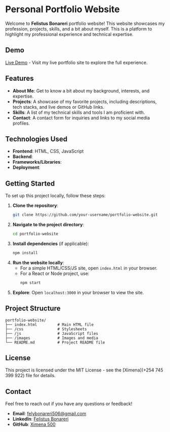 # Personal Portfolio Website

Welcome to **Felistus Bonareri** portfolio website! This website showcases my profession, projects, skills, and a bit about myself. This is a platform to highlight my professional experience and technical expertise.

## Demo

[Live Demo](https://website.com) - Visit my live portfolio site to explore the full experience.

## Features

- **About Me**: Get to know a bit about my background, interests, and expertise.
- **Projects**: A showcase of my favorite projects, including descriptions, tech stacks, and live demos or GitHub links.
- **Skills**: A list of my technical skills and tools I am proficient with.
- **Contact**: A contact form for inquiries and links to my social media profiles.

## Technologies Used

- **Frontend**: HTML, CSS, JavaScript
- **Backend**: 
- **Frameworks/Libraries**: 
- **Deployment**: 

## Getting Started

To set up this project locally, follow these steps:

1. **Clone the repository**:
   ```bash
   git clone https://github.com/your-username/portfolio-website.git
   ```
2. **Navigate to the project directory**:
   ```bash
   cd portfolio-website
   ```
3. **Install dependencies** (if applicable):
   ```bash
   npm install
   ```
4. **Run the website locally**:
   - For a simple HTML/CSS/JS site, open `index.html` in your browser.
   - For a React or Node project, use:
     ```bash
     npm start
     ```
5. **Explore**: Open `localhost:3000` in your browser to view the site.

## Project Structure

```
portfolio-website/
├── index.html         # Main HTML file
├── /css               # Stylesheets
├── /js                # JavaScript files
├── /images            # Images and media
└── README.md          # Project README file
```

## License

This project is licensed under the MIT License - see the [Ximena](+254 745 399 922) file for details.

## Contact

Feel free to reach out if you have any questions or feedback!

- **Email**: felybonareri506@gmail.com
- **LinkedIn**: [Felistus Bonareri](https://linkedin.com/in/your-profile)
- **GitHub**: [Ximena 500](https://github.com/your-username)

